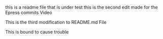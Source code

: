 this is a readme file that is under test
this is the second edit made for the Epress commits Video

This is the third modification to README.md File

This is bound to cause trouble